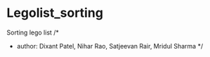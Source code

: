 # Legolist_sorting
Sorting lego list 
/*
* author: Dixant Patel, Nihar Rao, Satjeevan Rair, Mridul Sharma
*/

